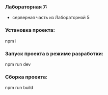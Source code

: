 ### Лабораторная 7:
- серверная часть из Лабораторной 5

### Установка проекта:
npm i

### Запуск проекта в режиме разработки:
npm run dev

### Сборка проекта:
npm run build